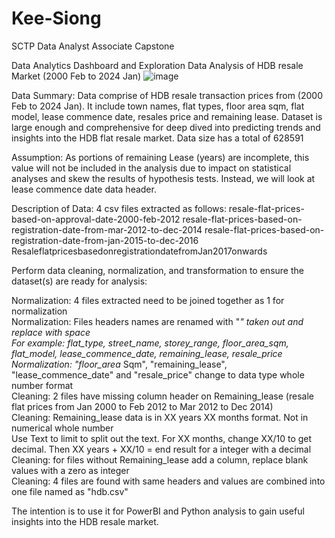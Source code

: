 # Kee-Siong
SCTP Data Analyst Associate Capstone

Data Analytics Dashboard and Exploration Data Analysis of HDB resale Market (2000 Feb to 2024 Jan)
![image](https://github.com/user-attachments/assets/99356a64-d893-49c6-b58c-de09370d4a62)

Data Summary:
Data comprise of HDB resale transaction prices from (2000 Feb to 2024 Jan). It include town names, flat types, floor area sqm, flat model,
lease commence date, resales price and remaining lease.
Dataset is large enough and comprehensive for deep dived into predicting trends and insights into the HDB flat resale market.
Data size has a total of 628591

Assumption:
As portions of remaining Lease (years) are incomplete, this value will not be included in the analysis due to impact on statistical analyses 
and skew the results of hypothesis tests. Instead, we will look at lease commence date data header.

Description of Data:
4 csv files extracted as follows:
resale-flat-prices-based-on-approval-date-2000-feb-2012
resale-flat-prices-based-on-registration-date-from-mar-2012-to-dec-2014
resale-flat-prices-based-on-registration-date-from-jan-2015-to-dec-2016
ResaleflatpricesbasedonregistrationdatefromJan2017onwards


Perform data cleaning, normalization, and transformation to ensure the dataset(s) are ready for analysis:	

Normalization: 4 files extracted need to be joined together as 1 for normalization	
Normalization: Files headers names are renamed with "_" taken out and replace with space	
	For example: flat_type, street_name, storey_range, floor_area_sqm, flat_model, lease_commence_date, remaining_lease, resale_price	
Normalization: "floor_area_ Sqm", "remaining_lease", "lease_commence_date" and "resale_price" change to data type whole number format	
Cleaning: 2 files have missing column header on Remaining_lease (resale flat prices from Jan 2000 to Feb 2012 to Mar 2012 to Dec 2014)	
Cleaning: Remaining_lease data is in XX years XX months format. Not in numerical whole number	
	Use Text to limit to split out the text. For XX months, change XX/10 to get decimal. Then XX years + XX/10 = end result for a integer with a decimal	
Cleaning: for files without Remaining_lease add a column, replace blank values with a zero as integer	
Cleaning: 4 files are found with same headers and values are combined into one file named as "hdb.csv"

The intention is to use it for PowerBI and Python analysis to gain useful insights into the HDB resale market.
